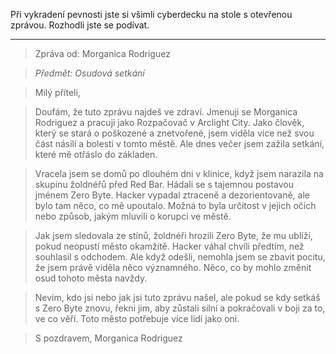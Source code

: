 Při vykradení pevnosti jste si všimli cyberdecku na stole s otevřenou zprávou. Rozhodli jste se podívat.

---

> Zpráva od: Morganica Rodriguez

> _Předmět: Osudová setkání_

> Milý příteli,

> Doufám, že tuto zprávu najdeš ve zdraví. Jmenuji se Morganica Rodriguez a pracuji jako Rozpačovač v Arclight City. Jako člověk, který se stará o poškozené a znetvořené, jsem viděla více než svou část násilí a bolesti v tomto městě. Ale dnes večer jsem zažila setkání, které mě otřáslo do základen.

> Vracela jsem se domů po dlouhém dni v klinice, když jsem narazila na skupinu žoldnéřů před Red Bar. Hádali se s tajemnou postavou jménem Zero Byte. Hacker vypadal ztraceně a dezorientovaně, ale bylo tam něco, co mě upoutalo. Možná to byla určitost v jejich očích nebo způsob, jakým mluvili o korupci ve městě.

> Jak jsem sledovala ze stínů, žoldnéři hrozili Zero Byte, že mu ublíží, pokud neopustí město okamžitě. Hacker váhal chvíli předtím, než souhlasil s odchodem. Ale když odešli, nemohla jsem se zbavit pocitu, že jsem právě viděla něco významného. Něco, co by mohlo změnit osud tohoto města navždy.

> Nevim, kdo jsi nebo jak jsi tuto zprávu našel, ale pokud se kdy setkáš s Zero Byte znovu, řekni jim, aby zůstali silní a pokračovali v boji za to, ve co věří. Toto město potřebuje více lidí jako oni.

> S pozdravem,
> Morganica Rodriguez
